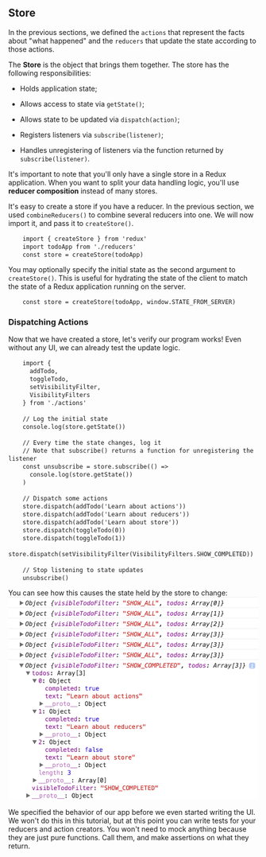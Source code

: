## Store

In the previous sections, we defined the `actions` that represent the facts about "what happened" and the `reducers` that update the state according to those actions.

The **Store** is the object that brings them together. The store has the following responsibilities:

* Holds application state;

* Allows access to state via `getState()`;

* Allows state to be updated via `dispatch(action)`;

* Registers listeners via `subscribe(listener)`;

* Handles unregistering of listeners via the function returned by `subscribe(listener)`.

It's important to note that you'll only have a single store in a Redux application. When you want to split your data handling logic, you'll use **reducer composition** instead of many stores.

It's easy to create a store if you have a reducer. In the previous section, we used `combineReducers()` to combine several reducers into one. We will now import it, and pass it to `createStore()`.
```
    import { createStore } from 'redux'
    import todoApp from './reducers'
    const store = createStore(todoApp)
```
You may optionally specify the initial state as the second argument to `createStore()`. This is useful for hydrating the state of the client to match the state of a Redux application running on the server.
```
    const store = createStore(todoApp, window.STATE_FROM_SERVER)
```

### Dispatching Actions

Now that we have created a store, let's verify our program works! Even without any UI, we can already test the update logic.
```
    import {
      addTodo,
      toggleTodo,
      setVisibilityFilter,
      VisibilityFilters
    } from './actions'
    ​
    // Log the initial state
    console.log(store.getState())
    ​
    // Every time the state changes, log it
    // Note that subscribe() returns a function for unregistering the listener
    const unsubscribe = store.subscribe(() =>
      console.log(store.getState())
    )
    ​
    // Dispatch some actions
    store.dispatch(addTodo('Learn about actions'))
    store.dispatch(addTodo('Learn about reducers'))
    store.dispatch(addTodo('Learn about store'))
    store.dispatch(toggleTodo(0))
    store.dispatch(toggleTodo(1))
    store.dispatch(setVisibilityFilter(VisibilityFilters.SHOW_COMPLETED))
    ​
    // Stop listening to state updates
    unsubscribe()
```
You can see how this causes the state held by the store to change:
![](img/store.png)

We specified the behavior of our app before we even started writing the UI. We won't do this in this tutorial, but at this point you can write tests for your reducers and action creators. You won't need to mock anything because they are just pure functions. Call them, and make assertions on what they return.
